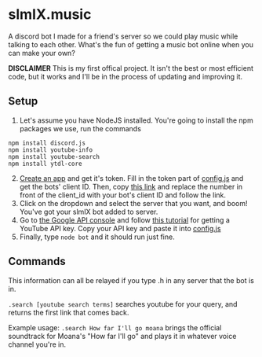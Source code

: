 # slmIX.music
A discord bot I made for a friend's server so we could play music while talking to each other. What's the fun of getting a music bot online when you can make your own?

**DISCLAIMER** This is my first offical project. It isn't the best or most efficient code, but it works and I'll be in the process of updating and improving it. 

## Setup

1. Let's assume you have NodeJS installed. You're going to install the npm packages we use, run the commands
  ```
  npm install discord.js
  npm install youtube-info
  npm install youtube-search
  npm install ytdl-core
  ```
2. [Create an app](https://discordapp.com/developers/applications/me) and get it's token. Fill in the token part of [config.js](config.js) and get the bots' client ID. Then, copy [this link](https://discordapp.com/api/oauth2/authorize?client_id=157730590492196864&scope=bot&permissions=0) and replace the number in front of the client_id with your bot's client ID and follow the link.
3. Click on the dropdown and select the server that you want, and boom! You've got your slmIX bot added to server. 
4. Go to [the Google API console](https://console.developers.google.com) and follow [this tutorial](https://developers.google.com/youtube/v3/getting-started) for getting a YouTube API key. Copy your API key and paste it into [config.js](config.js)
5. Finally, type `node bot` and it should run just fine.

## Commands
This information can all be relayed if you type .h in any server that the bot is in. 

`.search [youtube search terms]` searches youtube for your query, and returns the first link that comes back. 

Example usage: `.search How far I'll go moana` brings the official soundtrack for Moana's "How far I'll go" and plays it in whatever voice channel you're in.

